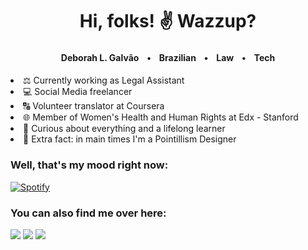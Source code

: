 <h1 align="center">Hi, folks! ✌️ Wazzup? </align-center></h1><p>
  </p>
<h4 align="center">Deborah L. Galvãoㅤ•ㅤBrazilianㅤ•ㅤLawㅤ•ㅤTech </h4>

<li>⚖️ Currently working as Legal Assistant</li>
<li>💻 Social Media freelancer
<li>🔠 Volunteer translator at Coursera</li>
<li>🌐 Member of Women's Health and Human Rights at Edx - Stanford</li>
<li>💭 Curious about everything and a lifelong learner</li>
<li>🎨 Extra fact: in main times I'm a Pointillism Designer</li>

<h3> Well, that's my mood right now:</h3>

[![Spotify](https://novatorem2-deborahlgalvao.vercel.app/api/spotify)](https://open.spotify.com/user/6dc792432f874f4c8fa47c2e33657c68)

<h3> You can also find me over here:</h3>
<div>
  <a href="https://www.twitter.com/ddazuos" target="_blank"><img src="https://img.shields.io/badge/-twitter-blue?style=for-the-badge&logo=twitter" target="_blank"></a>
  <a href="https://instagram.com/deborahlgalvao" target="_blank"><img src="https://img.shields.io/badge/-Instagram-%23E4405F?style=for-the-badge&logo=instagram&logoColor=white" target="_blank"></a>
  <a href="https://www.linkedin.com/in/deborahlgalvao/" target="_blank"><img src="https://img.shields.io/badge/-LinkedIn-%230077B5?style=for-the-badge&logo=linkedin&logoColor=white" target="_blank"></a>
</div>
